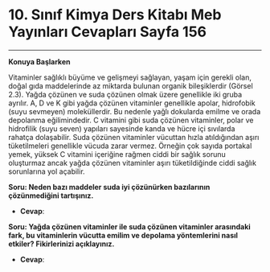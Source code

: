 # 10. Sınıf Kimya Ders Kitabı Meb Yayınları Cevapları Sayfa 156

---

**Konuya Başlarken**

Vitaminler sağlıklı büyüme ve gelişmeyi sağlayan, yaşam için gerekli olan, doğal gıda maddelerinde az miktarda bulunan organik bileşiklerdir (Görsel 2.3). Yağda çözünen ve suda çözünen olmak üzere genellikle iki gruba ayrılır. A, D ve K gibi yağda çözünen vitaminler genellikle apolar, hidrofobik (suyu sevmeyen) moleküllerdir. Bu nedenle yağlı dokularda emilme ve orada depolanma eğilimindedir. C vitamini gibi suda çözünen vitaminler, polar ve hidrofilik (suyu seven) yapıları sayesinde kanda ve hücre içi sıvılarda rahatça dolaşabilir. Suda çözünen vitaminler vücuttan hızla atıldığından aşırı tüketilmeleri genellikle vücuda zarar vermez. Örneğin çok sayıda portakal yemek, yüksek C vitamini içeriğine rağmen ciddi bir sağlık sorunu oluşturmaz ancak yağda çözünen vitaminler aşırı tüketildiğinde ciddi sağlık sorunlarına yol açabilir.

**Soru: Neden bazı maddeler suda iyi çözünürken bazılarının çözünmediğini tartışınız.**

-   **Cevap**:

**Soru: Yağda çözünen vitaminler ile suda çözünen vitaminler arasındaki fark, bu vitaminlerin vücutta emilim ve depolama yöntemlerini nasıl etkiler? Fikirlerinizi açıklayınız.**

-   **Cevap**: